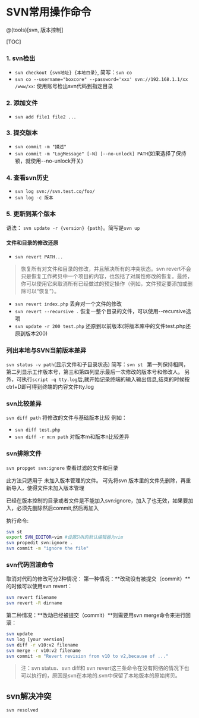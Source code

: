 SVN常用操作命令
================
@(tools)[svn, 版本控制]

[TOC]

### 1. svn检出
- `svn checkout {svn地址} {本地目录}`, 简写：`svn co`
- `svn co --username="boxcore" --password='xxx' svn://192.168.1.1/xx /www/xx`: 使用账号检出svn代码到指定目录



### 2. 添加文件
- `svn add file1 file2 ...`

### 3. 提交版本
- `svn commit -m "描述"`
- ` svn commit -m "LogMessage" [-N] [--no-unlock] PATH `(如果选择了保持锁，就使用--no-unlock开关)

### 4. 查看svn历史
- `svn log svn://svn.test.co/foo/`
- `svn log -c 版本`


### 5. 更新到某个版本
语法： `svn update -r {version} {path}`。简写是`svn up`


#### 文件和目录的修改还原
- `svn revert PATH...`
> 恢复所有对文件和目录的修改，并且解决所有的冲突状态。svn revert不会只是恢复工作拷贝中一个项目的内容，也包括了对属性修改的恢复。最终，你可以使用它来取消所有已经做过的预定操作（例如，文件预定要添加或删除可以“恢复”）。 

- `svn revert index.php`  丢弃对一个文件的修改
- `svn revert --recursive .`  恢复一整个目录的文件，可以使用--recursive选项
- `svn update -r 200 test.php` 还原到以前版本(将版本库中的文件test.php还原到版本200) 

### 列出本地与SVN当前版本差异 
`svn status -v path`(显示文件和子目录状态) 
简写：`svn st `
第一列保持相同，第二列显示工作版本号，第三和第四列显示最后一次修改的版本号和修改人。 
另外，可执行`script -q tty.log`后,就开始记录终端的输入输出信息,结束的时候按ctrl+D即可得到终端的内容文件tty.log 

### svn比较差异 
`svn diff path` 将修改的文件与基础版本比较
例如：
- `svn diff test.php `
- `svn diff -r m:n path` 对版本m和版本n比较差异

### svn排除文件
`svn propget svn:ignore` 查看过滤的文件和目录

此方法只适用于 未加入版本管理的文件。
可先将svn 版本里的文件先删除，再重新导入，使得文件未加入版本管理

已经在版本控制的目录或者文件是不能加入svn:ignore，加入了也无效，如果要加入，必须先删除然后commit,然后再加入

执行命令:
```bash
svn st
export SVN_EDITOR=vim #设置SVN的默认编辑器为vim
svn propedit svn:ignore .
svn commit -m "ignore the file"
```

### svn代码回滚命令
取消对代码的修改可分2种情况：
第一种情况：**改动没有被提交（commit）**的时候可以使用svn revert：
```bash
svn revert filename
svn revert -R dirname
```

第二种情况：**改动已经被提交（commit）**则需要用svn merge命令来进行回滚：
```bash
svn update
svn log [your version]
svn diff -r v10:v2 filename
svn merge -r v10:v2 filename
svn commit -m "Revert revision from v10 to v2,because of ..." 
```




> 注：svn status、svn diff和 svn revert这三条命令在没有网络的情况下也可以执行的，原因是svn在本地的.svn中保留了本地版本的原始拷贝。 


svn解决冲突
-----------
`svn resolved`
